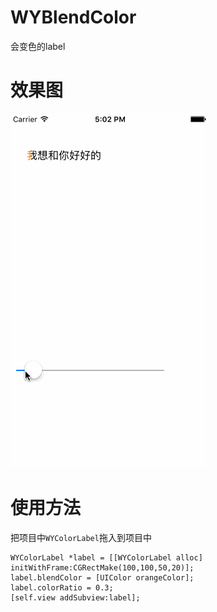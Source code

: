 # WYBlendColor
会变色的label

# 效果图
<img src="https://raw.githubusercontent.com/wangyansnow/WYBlendColor/master/ScreenShot/BlendColor.gif"/>

# 使用方法
把项目中`WYColorLabel`拖入到项目中
```
WYColorLabel *label = [[WYColorLabel alloc] initWithFrame:CGRectMake(100,100,50,20)];
label.blendColor = [UIColor orangeColor];
label.colorRatio = 0.3;
[self.view addSubview:label];
```
